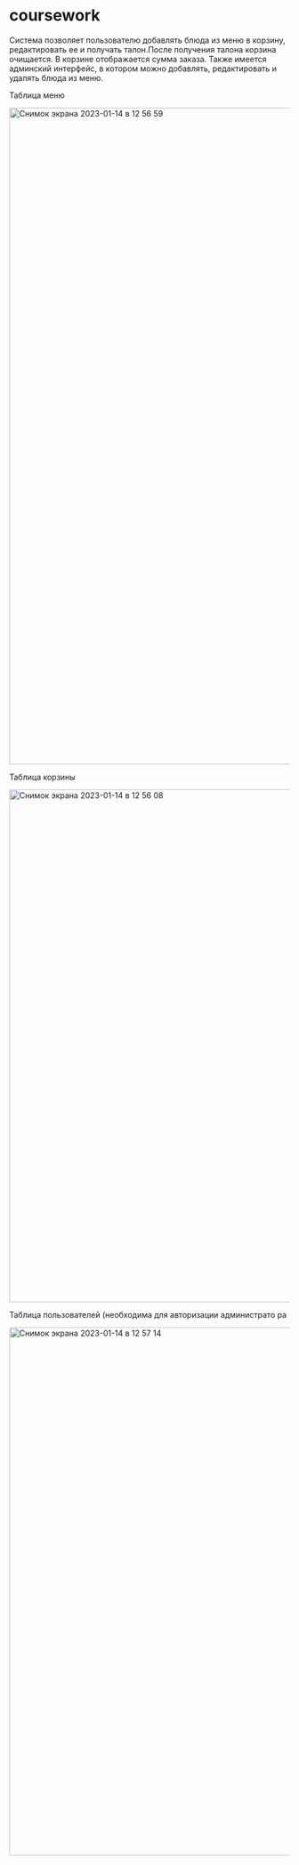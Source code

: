 # coursework
Система позволяет пользователю добавлять блюда из меню в корзину, редактировать ее и получать талон.После получения талона корзина очищается. В корзине отображается сумма заказа. Также имеется админский интерфейс, в котором можно добавлять, редактировать и удалять блюда из меню.
<p>Таблица меню</p>
<img width="1181" alt="Снимок экрана 2023-01-14 в 12 56 59" src="https://user-images.githubusercontent.com/96688140/212466478-0910319e-409c-49b1-a66d-bd483b97f564.png">

<p>Таблица корзины</p>
<img width="922" alt="Снимок экрана 2023-01-14 в 12 56 08" src="https://user-images.githubusercontent.com/96688140/212466481-4c1472e5-3966-42d9-966f-8d5f4cce1227.png">

<p>Таблица пользователей (необходима для авторизации администрато ра</p>
<img width="950" alt="Снимок экрана 2023-01-14 в 12 57 14" src="https://user-images.githubusercontent.com/96688140/212466488-8097c1bc-2ab8-4356-96dc-31732344f6ce.png">
